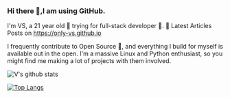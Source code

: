 ### Hi there 👋,I am using GitHub.

I'm VS, a 21 year old 🚀 trying for full-stack developer 🔨.
📕 Latest Articles Posts on 
https://only-vs.github.io

I frequently contribute to Open Source 🌿, and everything I build for myself is available out in the open. I'm a massive Linux and Python enthusiast, so you might find me making a lot of projects with them involved.


  ![V's github stats](https://github-readme-stats.vercel.app/api?username=vklsnh&count_private=true&show_icons=true&theme=tokyonight)
 
 [![Top Langs](https://github-readme-stats.vercel.app/api/top-langs/?username=vklsnh&theme=onedark&langs_count=10&layout=compact&hide=prolog)](https://github.com/vklsnh/github-readme-stats)




<!--
**vklsnh/vklsnh** is a ✨ _special_ ✨ repository because its `README.md` (this file) appears on your GitHub profile.

Here are some ideas to get you started:

- 🔭 I’m currently working on ...
- 🌱 I’m currently learning ...
- 👯 I’m looking to collaborate on ...
- 🤔 I’m looking for help with ...
- 💬 Ask me about ...
- 📫 How to reach me: ...
- 😄 Pronouns: ...
- ⚡ Fun fact: ...
-->

